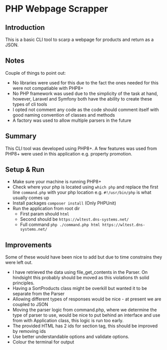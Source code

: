 # PHP Webpage Scrapper

## Introduction
This is a basic CLI tool to scarp a webpage for products and return as a JSON.

## Notes
Couple of things to point out:

* No libraries were used for this due to the fact the ones needed for this were not compatiable with PHP8+
* No PHP framework was used due to the simplicity of the task at hand, however, Laravel and Symfony both have the ability to create these types of cli tools
* I opted not comment any code as the code should comment itself with good naming convention of classes and methods
* A factory was used to allow multiple parsers in the future

## Summary
This CLI tool was developed using PHP8+. A few features was used from PHP8+ were used in this application e.g. property promotion.

## Setup & Run

* Make sure your machine is running PHP8+
* Check where your php is located using `which php` and replace the first line `command.php` with your php location e.g. `#!/usr/bin/php` is what usually comes up
* Install packages `composer install` (Only PHPUnit)
* Run the application from root dir
  * First param should `html`
  * Second should be `https://wltest.dns-systems.net/`
  * Full command `php ./command.php html https://wltest.dns-systems.net/`

## Improvements

Some of these would have been nice to add but due to time constrains they were left out.

* I have retrieved the data using file_get_contents in the Parser. On hindsight this probably should be moved as this violations th solid principles.
* Having a SortProducts class might be overkill but wanted it to be separate from the Parser
* Allowing different types of responses would be nice - at present we are coupled to JSON
* Moving the parser logic from command.php, where we determine the type of parser to use, would be nice to put behind an interface and use from with Application class, this logic is run too early.
* The provided HTML has 2 ids for section tag, this should be improved by removing ids
* Use better understandable options and validate options.
* Colour the terminal for output

